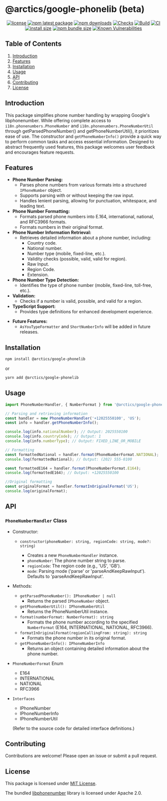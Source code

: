 # @arctics/google-phonelib (beta)

<div align="center">

[![license](https://img.shields.io/badge/license-MIT-blue.svg)](https://github.com/tyrog07/@arctics/google-phonelib/blob/HEAD/LICENSE)
[![npm latest package](https://img.shields.io/npm/v/@arctics/google-phonelib/latest.svg)](https://www.npmjs.com/package/@arctics/google-phonelib)
[![npm downloads](https://img.shields.io/npm/dm/@arctics/google-phonelib.svg)](https://www.npmjs.com/package/@arctics/google-phonelib)
[![Checks](https://github.com/tyrog07/arctics-google-phonelib/actions/workflows/test.yml/badge.svg)](https://github.com/tyrog07/arctics-google-phonelib/actions/workflows/test.yml)
[![Build](https://github.com/tyrog07/arctics-google-phonelib/actions/workflows/build.yml/badge.svg)](https://github.com/tyrog07/arctics-google-phonelib/actions/workflows/build.yml)
[![CI](https://github.com/tyrog07/arctics-google-phonelib/actions/workflows/CI.yml/badge.svg?branch=main)](https://github.com/tyrog07/arctics-google-phonelib/actions/workflows/CI.yml)
[![install size](https://img.shields.io/badge/dynamic/json?url=https://packagephobia.com/v2/api.json?p=@arctics/google-phonelib&query=$.install.pretty&label=install%20size)](https://packagephobia.now.sh/result?p=@arctics/google-phonelib)
[![npm bundle size](https://img.shields.io/bundlephobia/minzip/@arctics/google-phonelib)](https://bundlephobia.com/package/@arctics/google-phonelib@latest)
[![Known Vulnerabilities](https://snyk.io/test/npm/@arctics/google-phonelib/badge.svg)](https://snyk.io/test/npm/@arctics/google-phonelib)

</div>

## Table of Contents

1. [Introduction](#introduction)
2. [Features](#features)
3. [Installation](#installation)
4. [Usage](#usage)
5. [API](#api)
6. [Contributing](#contributing)
7. [License](#license)

## Introduction

This package simplifies phone number handling by wrapping Google's libphonenumber. While offering complete access to `i18n.phonenumbers.PhoneNumber` and `i18n.phonenumbers.PhoneNumberUtil` through getParsedPhoneNumber() and getPhoneNumberUtil(), it prioritizes ease of use. The constructor and `getPhoneNumberInfo()` provide a quick way to perform common tasks and access essential information. Designed to abstract frequently used features, this package welcomes user feedback and encourages feature requests.

## Features

- **Phone Number Parsing:**
  - Parses phone numbers from various formats into a structured `IPhoneNumber` object.
  - Supports parsing with or without keeping the raw input.
  - Handles lenient parsing, allowing for punctuation, whitespace, and leading text.
- **Phone Number Formatting:**
  - Formats parsed phone numbers into E.164, international, national, and RFC3966 formats.
  - Formats numbers in their original format.
- **Phone Number Information Retrieval:**
  - Retrieves detailed information about a phone number, including:
    - Country code.
    - National number.
    - Number type (mobile, fixed-line, etc.).
    - Validity checks (possible, valid, valid for region).
    - Raw Input.
    - Region Code.
    - Extension.
- **Phone Number Type Detection:**
  - Identifies the type of phone number (mobile, fixed-line, toll-free, etc.).
- **Validation:**
  - Checks if a number is valid, possible, and valid for a region.
- **TypeScript Support:**
  - Provides type definitions for enhanced development experience.

* **Future Features:**
  - `AsYouTypeFormatter` and `ShortNumberInfo` will be added in future releases.

## Installation

```bash
npm install @arctics/google-phonelib
```

or

```bash
yarn add @arctics/google-phonelib
```

## Usage

```javascript
import PhoneNumberHandler, { NumberFormat } from '@arctics/google-phonelib';

// Parsing and retrieving information
const handler = new PhoneNumberHandler('+12025550100', 'US');
const info = handler.getPhoneNumberInfo();

console.log(info.nationalNumber); // Output: 2025550100
console.log(info.countryCode); // Output: 1
console.log(info.numberType); // Output: FIXED_LINE_OR_MOBILE

// Formatting
const formattedNational = handler.format(PhoneNumberFormat.NATIONAL);
console.log(formattedNational); // Output: (202) 555-0100

const formattedE164 = handler.format(PhoneNumberFormat.E164);
console.log(formattedE164); // Output: +12025550100

//Original formatting
const originalFormat = handler.formatInOriginalFormat('US');
console.log(originalFormat);
```

## API

### `PhoneNumberHandler` Class

- Constructor:

  - `constructor(phoneNumber: string, regionCode: string, mode?: string)`

    - Creates a new `PhoneNumberHandler` instance.
    - `phoneNumber`: The phone number string to parse.
    - `regionCode`: The region code (e.g., 'US', 'GB').
    - `mode`: Parsing mode ('parse' or 'parseAndKeepRawInput'). Defaults to 'parseAndKeepRawInput'.

- Methods:

  - `getParsedPhoneNumber(): IPhoneNumber | null`
    - Returns the parsed `IPhoneNumber` object.
  - `getPhoneNumberUtil(): IPhoneNumberUtil`
    - Returns the PhoneNumberUtil instance.
  - `format(numberFormat: NumberFormat): string`
    - Formats the phone number according to the specified `NumberFormat` (E164, INTERNATIONAL, NATIONAL, RFC3966).
  - `formatInOriginalFormat(regionCallingFrom: string): string`
    - Formats the phone number in its original format.
  - `getPhoneNumberInfo(): IPhoneNumberInfo`
    - Returns an object containing detailed information about the phone number.

- `PhoneNumberFormat` Enum

  - E164
  - INTERNATIONAL
  - NATIONAL
  - RFC3966

- `Interfaces`

  - IPhoneNumber
  - IPhoneNumberInfo
  - IPhoneNumberUtil

  (Refer to the source code for detailed interface definitions.)

## Contributing

Contributions are welcome! Please open an issue or submit a pull request.

## License

This package is licensed under [MIT License](https://github.com/tyrog07/arctics-google-phonelib/blob/HEAD/LICENSE).

The bundled [libphonenumber](https://github.com/googlei18n/libphonenumber/blob/master/LICENSE) library is licensed under Apache 2.0.
